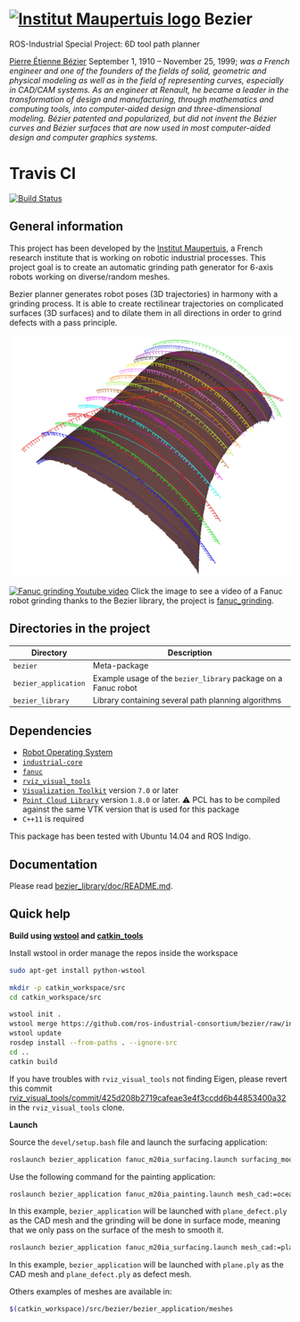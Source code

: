  [![Institut Maupertuis logo](https://avatars1.githubusercontent.com/u/12760694?v=3&s=80)](http://www.institutmaupertuis.fr) Bezier
===

ROS-Industrial Special Project: 6D tool path planner

[Pierre Étienne Bézier](https://en.wikipedia.org/wiki/Pierre_B%C3%A9zier) September 1, 1910 – November 25, 1999; *was a French engineer and one of the founders of the fields of solid, geometric and physical modeling as well as in the field of representing curves, especially in CAD/CAM systems. As an engineer at Renault, he became a leader in the transformation of design and manufacturing, through mathematics and computing tools, into computer-aided design and three-dimensional modeling. Bézier patented and popularized, but did not invent the Bézier curves and Bézier surfaces that are now used in most computer-aided design and computer graphics systems.*

Travis CI
===
[![Build Status](https://travis-ci.org/ros-industrial-consortium/bezier.svg?branch=indigo-devel)](https://travis-ci.org/ros-industrial-consortium/bezier)

General information
-------------------
This project has been developed by the [Institut Maupertuis](http://www.institutmaupertuis.fr), a French research institute that is working on robotic industrial processes.
This project goal is to create an automatic grinding path generator for 6-axis robots working on diverse/random meshes.

Bezier planner generates robot poses (3D trajectories) in harmony with a grinding process.
It is able to create rectilinear trajectories on complicated surfaces (3D surfaces) and to dilate them in all directions in order to grind defects with a pass principle.

![bezier_application](bezier_library/doc/bezier_application.png)

[![Fanuc grinding Youtube video](https://github.com/InstitutMaupertuis/fanuc_grinding/raw/indigo-devel/documentation/fanuc_grinding.jpg)](https://www.youtube.com/watch?v=aLp8zxx1PnU)
Click the image to see a video of a Fanuc robot grinding thanks to the Bezier library, the project is [fanuc_grinding](https://github.com/InstitutMaupertuis/fanuc_grinding).

Directories in the project
--------------------------

| Directory  | Description
------------ | -----------
`bezier` | Meta-package
`bezier_application` | Example usage of the `bezier_library` package on a Fanuc robot
`bezier_library` | Library containing several path planning algorithms

Dependencies
------------
- [Robot Operating System](http://wiki.ros.org/ROS/Installation)
- [`industrial-core`](http://wiki.ros.org/industrial_core)
- [`fanuc`](http://wiki.ros.org/fanuc)
- [`rviz_visual_tools`](https://github.com/davetcoleman/rviz_visual_tools)
- [`Visualization Toolkit`](https://gitlab.kitware.com/vtk/vtk/) version `7.0` or later
- [`Point Cloud Library`](https://github.com/PointCloudLibrary/pcl) version `1.8.0` or later. :warning: PCL has to be compiled against the same VTK version that is used for this package
- `C++11` is required 

This package has been tested with Ubuntu 14.04 and ROS Indigo.

Documentation
-------------
Please read [bezier_library/doc/README.md](bezier_library/doc/README.md).

Quick help
----------

**Build using [wstool](http://wiki.ros.org/wstool) and [catkin_tools](http://catkin-tools.readthedocs.io/en/latest/)**

Install wstool in order manage the repos inside the workspace
```bash
sudo apt-get install python-wstool
```

```bash
mkdir -p catkin_workspace/src
cd catkin_workspace/src
```

```bash
wstool init .
wstool merge https://github.com/ros-industrial-consortium/bezier/raw/indigo-devel/bezier.rosinstall
wstool update
rosdep install --from-paths . --ignore-src
cd ..
catkin build
```

If you have troubles with `rviz_visual_tools` not finding Eigen, please revert this commit [rviz_visual_tools/commit/425d208b2719cafeae3e4f3ccdd6b44853400a32](https://github.com/davetcoleman/rviz_visual_tools/commit/425d208b2719cafeae3e4f3ccdd6b44853400a32) in the `rviz_visual_tools` clone.

**Launch**

Source the `devel/setup.bash` file and launch the surfacing application:
```bash
roslaunch bezier_application fanuc_m20ia_surfacing.launch surfacing_mode:=true mesh_cad:=plane/plane_defect.ply
```
Use the following command for the painting application: 
```bash
roslaunch bezier_application fanuc_m20ia_painting.launch mesh_cad:=ocean/ocean.ply 
```

In this example, `bezier_application` will be launched with `plane_defect.ply` as the CAD mesh and the grinding will be done in surface mode, meaning that we only pass on the surface of the mesh to smooth it.

```bash
roslaunch bezier_application fanuc_m20ia_surfacing.launch mesh_cad:=plane/plane.ply mesh_defect:=plane/plane_defect.ply
```

In this example, `bezier_application` will be launched with `plane.ply` as the CAD mesh and `plane_defect.ply` as defect mesh.

Others examples of meshes are available in:
```bash
$(catkin_workspace)/src/bezier/bezier_application/meshes
```

